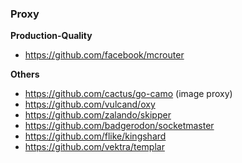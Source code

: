### Proxy

**Production-Quality**

- https://github.com/facebook/mcrouter
 

**Others**

- https://github.com/cactus/go-camo (image proxy)
- https://github.com/vulcand/oxy
- https://github.com/zalando/skipper
- https://github.com/badgerodon/socketmaster
- https://github.com/flike/kingshard
- https://github.com/vektra/templar
